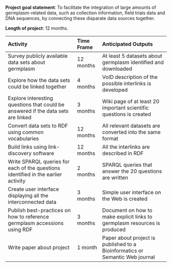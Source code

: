 **Project goal statement**: To facilitate the integration of large amounts of germplasm-related data, such as collection information, field trials data and DNA sequences, by connecting these disparate data sources together.

**Length of project**: 12 months.

|Activity|Time Frame|Anticipated Outputs|
|:-------|:---------|:------------------|
| Survey publicly available data sets about germplasm | 12 months | At least 5 datasets about germplasm identified and downloaded |
| Explore how the data sets could be linked together | 4 months | VoID description of the possible interlinks is developed |
|Explore interesting questions that could be answered if the data sets are linked| 3 months | Wiki page of at least 20 important scientific questions is created |
|Convert data sets to RDF using common vocabularies| 12 months| All relevant datasets are converted into the same format  |
|Build links using link-discovery software| 12 months | All the interlinks are described in RDF |
|Write SPARQL queries for each of the questions identified in the earlier activity| 2 months |  SPARQL queries that answer the 20 questions are written |
|Create user interface displaying all the interconnected data| 3 months | Simple user interface on the Web is created |
|Publish best-practices on how to reference germplasm accessions using RDF| 3 months |  Document on how to make explicit links to germplasm resources is produced |
|Write paper about project| 1 month  | Paper about project is published to a Bioinformatics or Semantic Web journal|